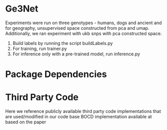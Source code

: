 # Ge3Net

Experiments were run on three genotypes - humans, dogs and ancient and for geography, unsupervised space constructed from pca and umap. Additionally, we ran experiment with ukb snps with pca constructed space.
1. Build labels by running the script buildLabels.py
2. For training, run trainer.py
3. For inference only with a pre-trained model, run inference.py

# Package Dependencies

# Third Party Code
Here we reference publicly available third party code implementations that are used/modified in our code base
BOCD implementation available at <github link> based on the paper <pdf paper link>

